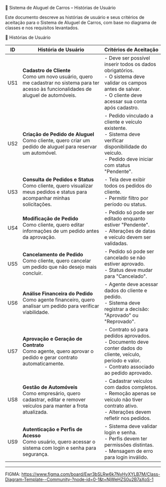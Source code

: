 🚗 Sistema de Aluguel de Carros – Histórias de Usuário

Este documento descreve as histórias de usuário e seus critérios de aceitação para o Sistema de Aluguel de Carros, com base no diagrama de classes e nos requisitos levantados.


📜 Histórias de Usuário



| ID  | História de Usuário                                         | Critérios de Aceitação                                                                                                                                     |
|-----|-------------------------------------------------------------|-----------------------------------------------------------------------------------------------------------------------------------------------------------|
| US1 | **Cadastro de Cliente**<br>Como um novo usuário, quero me cadastrar no sistema para ter acesso às funcionalidades de aluguel de automóveis. | - Deve ser possível inserir todos os dados obrigatórios.<br>- O sistema deve validar os campos antes de salvar.<br>- O cliente deve acessar sua conta após cadastro. |
| US2 | **Criação de Pedido de Aluguel**<br>Como cliente, quero criar um pedido de aluguel para reservar um automóvel. | - Pedido vinculado a cliente e veículo existente.<br>- Sistema deve verificar disponibilidade do veículo.<br>- Pedido deve iniciar com status "Pendente". |
| US3 | **Consulta de Pedidos e Status**<br>Como cliente, quero visualizar meus pedidos e status para acompanhar minhas solicitações. | - Tela deve exibir todos os pedidos do cliente.<br>- Permitir filtro por período ou status.                                                                |
| US4 | **Modificação de Pedido**<br>Como cliente, quero editar informações de um pedido antes da aprovação.          | - Pedido só pode ser editado enquanto estiver "Pendente".<br>- Alterações de datas e veículo devem ser validadas.                                           |
| US5 | **Cancelamento de Pedido**<br>Como cliente, quero cancelar um pedido que não desejo mais concluir.             | - Pedido só pode ser cancelado se não estiver aprovado.<br>- Status deve mudar para "Cancelado".                                                            |
| US6 | **Análise Financeira do Pedido**<br>Como agente financeiro, quero analisar um pedido para verificar viabilidade. | - Agente deve acessar dados do cliente e pedido.<br>- Sistema deve registrar a decisão: "Aprovado" ou "Reprovado".                                          |
| US7 | **Aprovação e Geração de Contrato**<br>Como agente, quero aprovar o pedido e gerar contrato automaticamente.    | - Contrato só para pedidos aprovados.<br>- Documento deve conter dados do cliente, veículo, período e valor.<br>- Contrato associado ao pedido aprovado.    |
| US8 | **Gestão de Automóveis**<br>Como empresário, quero cadastrar, editar e remover veículos para manter a frota atualizada. | - Cadastrar veículos com dados completos.<br>- Remoção apenas se veículo não tiver contrato ativo.<br>- Alterações devem refletir nos pedidos.               |
| US9 | **Autenticação e Perfis de Acesso**<br>Como usuário, quero acessar o sistema com login e senha para segurança.  | - Sistema deve validar login e senha.<br>- Perfis devem ter permissões distintas.<br>- Mensagem de erro para login inválido.                                 |


----------------------------
FIGMA:
https://www.figma.com/board/Ewr3bSLRw6k7NyHvXYLB7M/Class-Diagram-Template--Community-?node-id=0-1&t=NjWeHZS0u2B7aXoS-1
